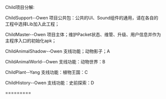 Child项目分解:

ChildSupport--Owen
项目公共包：公共的UI、Sound组件的通用，请在各自的工程中选择Lib加入此工程；

ChildMaster--Owen
项目主体；维护Packet状态、维管、升级、用户信息并作为主程序入口的初始化apk；

ChildAnimalShadow--Owen
支线功能；动物影子；A

ChildAnimalWorld--Owen
支线功能：动物世界：B

ChildPlant--Yang
支线功能：植物王国：C

ChildHistory--Owen
支线功能：史前探索：D

=========
